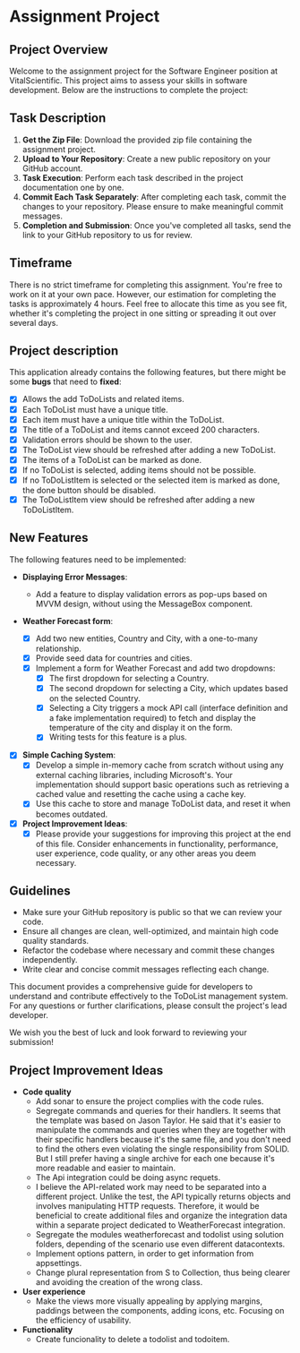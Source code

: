 ﻿# Assignment Project

## Project Overview

Welcome to the assignment project for the Software Engineer position at VitalScientific. This project aims to assess your skills in software development. Below are the instructions to complete the project:

## Task Description
1. **Get the Zip File**: Download the provided zip file containing the assignment project.
2. **Upload to Your Repository**: Create a new public repository on your GitHub account.
3. **Task Execution**: Perform each task described in the project documentation one by one.
4. **Commit Each Task Separately**: After completing each task, commit the changes to your repository. Please ensure to make meaningful commit messages.
5. **Completion and Submission**: Once you've completed all tasks, send the link to your GitHub repository to us for review.

## Timeframe
There is no strict timeframe for completing this assignment. You're free to work on it at your own pace. However, our estimation for completing the tasks is approximately 4 hours. Feel free to allocate this time as you see fit, whether it's completing the project in one sitting or spreading it out over several days.

## Project description
This application already contains the following features, but there might be some **bugs** that need to **fixed**:

  - [x] Allows the add ToDoLists and related items.
  - [x] Each ToDoList must have a unique title.
  - [x] Each item must have a unique title within the ToDoList.
  - [x] The title of a ToDoList and items cannot exceed 200 characters.
  - [x] Validation errors should be shown to the user.
  - [x] The ToDoList view should be refreshed after adding a new ToDoList.
  - [x] The items of a ToDoList can be marked as done.
  - [x] If no ToDoList is selected, adding items should not be possible.
  - [x] If no ToDoListItem is selected or the selected item is marked as done, the done button should be disabled.
  - [x] The ToDoListItem view should be refreshed after adding a new ToDoListItem.

## New Features
The following features need to be implemented:
- **Displaying Error Messages**:
  - Add a feature to display validation errors as pop-ups based on MVVM design, without using the MessageBox component.

- **Weather Forecast form**:
  - [x] Add two new entities, Country and City, with a one-to-many relationship.
  - [x] Provide seed data for countries and cities.
  - [x] Implement a form for Weather Forecast and add two dropdowns:
    - [x] The first dropdown for selecting a Country.
    - [x] The second dropdown for selecting a City, which updates based on the selected Country.
    - [x] Selecting a City triggers a mock API call (interface definition and a fake implementation required) to fetch and display the temperature of the city and display it on the form.
    - [x] Writing tests for this feature is a plus.

- [x] **Simple Caching System**:
  - [x] Develop a simple in-memory cache from scratch without using any external caching libraries, including Microsoft's. Your implementation should support basic operations such as retrieving a cached value and resetting the cache using a cache key.
  - [x] Use this cache to store and manage ToDoList data, and reset it when becomes outdated.

- [x] **Project Improvement Ideas**:
  - [x] Please provide your suggestions for improving this project at the end of this file. Consider enhancements in functionality, performance, user experience, code quality, or any other areas you deem necessary.

## Guidelines
- Make sure your GitHub repository is public so that we can review your code.
- Ensure all changes are clean, well-optimized, and maintain high code quality standards.
- Refactor the codebase where necessary and commit these changes independently.
- Write clear and concise commit messages reflecting each change.

This document provides a comprehensive guide for developers to understand and contribute effectively to the ToDoList management system. For any questions or further clarifications, please consult the project's lead developer.

We wish you the best of luck and look forward to reviewing your submission!

## Project Improvement Ideas
- **Code quality**
  - Add sonar to ensure the project complies with the code rules.
  - Segregate commands and queries for their handlers. It seems that the template was based on Jason Taylor. He said that it's easier to manipulate the commands and queries when they are together with their specific handlers because it's the same file, and you don't need to find the others even violating the single responsibility from SOLID. But I still prefer having a single archive for each one because it's more readable and easier to maintain.
  - The Api integration could be doing async requets.
  - I believe the API-related work may need to be separated into a different project. Unlike the test, the API typically returns objects and involves manipulating HTTP requests. Therefore, it would be beneficial to create additional files and organize the integration data within a separate project dedicated to WeatherForecast integration.
  - Segregate the modules weatherforecast and todolist using solution folders, depending of the scenario use even different datacontexts.
  - Implement options pattern, in order to get information from appsettings.
  - Change plural representation from S to Collection, thus being clearer and avoiding the creation of the wrong class.
- **User experience**
  - Make the views more visually appealing by applying margins, paddings between the components, adding icons, etc. Focusing on the efficiency of usability.
- **Functionality**
  - Create funcionality to delete a todolist and todoitem.
